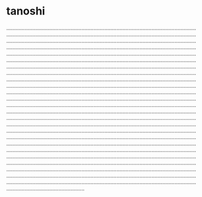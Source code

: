 # tanoshi

...............................................................................................................................................................................................................................................................................................................................................................................................................................................................................................................................................................................................................................................................................................................................................................................................................................................................................................................................................................................................................................................................................................................................................................................................................................................................................................................................................................................................................................................................................................................................................................................................................................................................................................................................................................................................................................................................................................................................................................................................................................................................................................................................................................................................................................................................................................................................................................................................................................................................................................................................................................................................................................................................................................................................................................................................................................................................................................................................................................................................................................................................................................................................................................................................................................................................................
